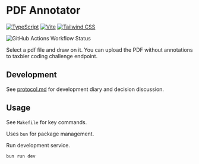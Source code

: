 # PDF Annotator

[![TypeScript](https://img.shields.io/badge/TypeScript-3178C6?logo=typescript&logoColor=fff)](#)
[![Vite](https://img.shields.io/badge/Vite-646CFF?logo=vite&logoColor=fff)](#)
[![Tailwind CSS](https://img.shields.io/badge/Tailwind%20CSS-%2338B2AC.svg?logo=tailwind-css&logoColor=white)](#)

![GitHub Actions Workflow Status](https://img.shields.io/github/actions/workflow/status/RobertMeissner/pdf_annotator/ci.yml)

Select a pdf file and draw on it. You can upload the PDF without annotations to taxbier coding challenge endpoint.

## Development

See [protocol.md](docs/protocol.md) for development diary and decision discussion.  

## Usage

See `Makefile` for key commands.

Uses `bun` for package management.

Run development service.
```shell
bun run dev
```

